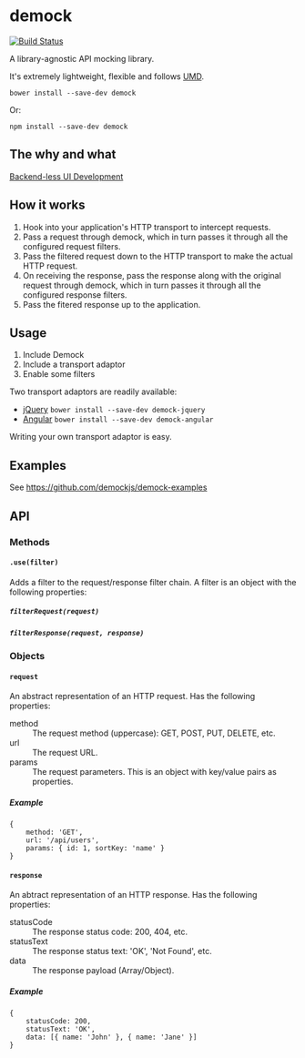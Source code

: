 # demock
[![Build Status](https://travis-ci.org/demockjs/demock.png?branch=master)](https://travis-ci.org/demockjs/demock)

A library-agnostic API mocking library.

It's extremely lightweight, flexible and follows [UMD](https://github.com/umdjs/umd).


```
bower install --save-dev demock
```

Or:

```
npm install --save-dev demock
```

## The why and what

[Backend-less UI Development](https://speakerdeck.com/atesgoral/backend-less-ui-development)

## How it works

1. Hook into your application's HTTP transport to intercept requests.
2. Pass a request through demock, which in turn passes it through all the configured request filters.
3. Pass the filtered request down to the HTTP transport to make the actual HTTP request.
4. On receiving the response, pass the response along with the original request through demock, which in turn passes it through all the configured response filters.
5. Pass the fitered response up to the application.

## Usage

1. Include Demock
2. Include a transport adaptor
3. Enable some filters

Two transport adaptors are readily available:
* [jQuery](https://github.com/demockjs/demock-jquery) `bower install --save-dev demock-jquery`
* [Angular](https://github.com/demockjs/demock-angular) `bower install --save-dev demock-angular`

Writing your own transport adaptor is easy.

## Examples

See https://github.com/demockjs/demock-examples

## API

### Methods

#### `.use(filter)`

Adds a filter to the request/response filter chain. A filter is an object with the following properties:

##### `filterRequest(request)`

##### `filterResponse(request, response)`

### Objects

#### `request`

An abstract representation of an HTTP request. Has the following properties:

<dl>
    <dt>method</dt> <dd>The request method (uppercase): GET, POST, PUT, DELETE, etc.</dd>
    <dt>url</dt>    <dd>The request URL.</dd>
    <dt>params</dt> <dd>The request parameters. This is an object with key/value pairs as properties.</dd>
</dl>

##### Example
```
{
    method: 'GET',
    url: '/api/users',
    params: { id: 1, sortKey: 'name' }
}
```

#### `response`

An abtract representation of an HTTP response. Has the following properties:

<dl>
    <dt>statusCode</dt> <dd>The response status code: 200, 404, etc.</dd>
    <dt>statusText</dt> <dd>The response status text: 'OK', 'Not Found', etc.</dd>
    <dt>data</dt>       <dd>The response payload (Array/Object).</dd>
</dl>

##### Example
```
{
    statusCode: 200,
    statusText: 'OK',
    data: [{ name: 'John' }, { name: 'Jane' }]
}
```
